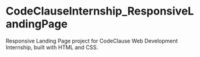 # CodeClauseInternship_ResponsiveLandingPage
Responsive Landing Page project for CodeClause Web Development Internship, built with HTML and CSS.
